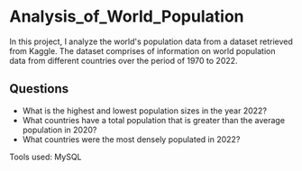 # Analysis_of_World_Population
In this project, I analyze the world's population data from a dataset retrieved from Kaggle. 
The dataset comprises of information on world population data from different countries over the period of 1970 to 2022. 



## Questions
* What is the highest and lowest population sizes in the year 2022?
* What countries have a total population that is greater than the average population in 2020? 
* What countries were the most densely populated in 2022?


Tools used:
MySQL
